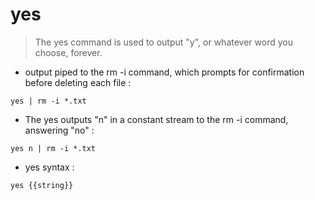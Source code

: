 # yes

> The yes command is used to output "y", or whatever word you choose, forever.

- output piped to the rm -i command, which prompts for confirmation before deleting each file :

`yes | rm -i *.txt`

- The yes outputs "n" in a constant stream to the rm -i command, answering "no" :

`yes n | rm -i *.txt`

- yes syntax :

`yes {{string}}`
